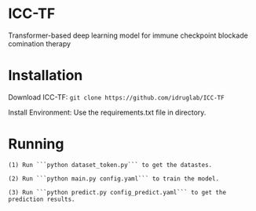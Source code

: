 # ICC-TF
Transformer-based deep learning model for immune checkpoint blockade comination therapy


# Installation
Download ICC-TF:
```git clone https://github.com/idruglab/ICC-TF```

Install Environment:
Use the requirements.txt file in directory.


# Running

    (1) Run ```python dataset_token.py``` to get the datastes.
    
    (2) Run ```python main.py config.yaml``` to train the model.

    (3) Run ```python predict.py config_predict.yaml``` to get the prediction results.